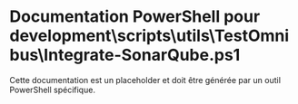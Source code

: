# Documentation PowerShell pour development\scripts\utils\TestOmnibus\Integrate-SonarQube.ps1

Cette documentation est un placeholder et doit être générée par un outil PowerShell spécifique.
